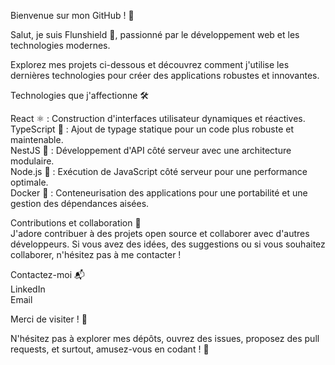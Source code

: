 Bienvenue sur mon GitHub ! 🚀  

Salut, je suis Flunshield 👋, passionné par le développement web et les technologies modernes.  

Explorez mes projets ci-dessous et découvrez comment j'utilise les dernières technologies pour créer des applications robustes et innovantes.  

Technologies que j'affectionne 🛠️  
  
React ⚛️ : Construction d'interfaces utilisateur dynamiques et réactives.  
TypeScript 🧰 : Ajout de typage statique pour un code plus robuste et maintenable.  
NestJS 🦄 : Développement d'API côté serveur avec une architecture modulaire.  
Node.js 🚀 : Exécution de JavaScript côté serveur pour une performance optimale.  
Docker 🐳 : Conteneurisation des applications pour une portabilité et une gestion des dépendances aisées.  
  
Contributions et collaboration 👥  
J'adore contribuer à des projets open source et collaborer avec d'autres développeurs. Si vous avez des idées, des suggestions ou si vous souhaitez collaborer, n'hésitez pas à me contacter !  

Contactez-moi 📬  
LinkedIn  
Email  
  
Merci de visiter ! 🌟  
  
N'hésitez pas à explorer mes dépôts, ouvrez des issues, proposez des pull requests, et surtout, amusez-vous en codant ! 🎉
